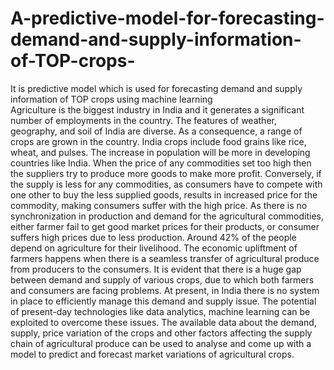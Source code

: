# A-predictive-model-for-forecasting-demand-and-supply-information-of-TOP-crops-
It is predictive model which is used for forecasting demand and supply information of TOP crops using machine learning  
Agriculture is the biggest industry in India and it generates a significant 
number of employments in the country. The features of weather, geography, 
and soil of India are diverse. As a consequence, a range of crops are grown 
in the country. India crops include food grains like rice, wheat, and pulses.
 The increase in population will be more in developing countries like 
India. When the price of any commodities set too high then the suppliers try 
to produce more goods to make more profit. Conversely, if the supply is 
less for any commodities, as consumers have to compete with one other to 
buy the less supplied goods, results in increased price for the commodity,
making consumers suffer with the high price.
As there is no synchronization in production and demand for the agricultural 
commodities, either farmer fail to get good market prices for their products,
or consumer suffers high prices due to less production.
 Around 42% of the people depend on agriculture for their livelihood. 
The economic upliftment of farmers happens when there is a seamless 
transfer of agricultural produce from producers to the consumers. It is 
evident that there is a huge gap between demand and supply of various 
crops, due to which both farmers and consumers are facing problems. At 
present, in India there is no system in place to efficiently manage this 
demand and supply issue. The potential of present-day technologies like 
data analytics, machine learning can be exploited to overcome these issues. 
The available data about the demand, supply, price variation of the crops 
and other factors affecting the supply chain of agricultural produce can be 
used to analyse and come up with a model to predict and forecast market 
variations of agricultural crops.
